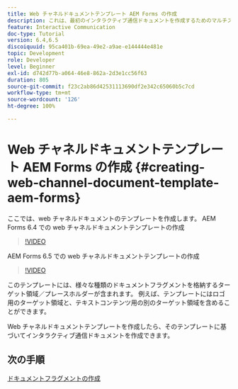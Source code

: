 ```yaml
---
title: Web チャネルドキュメントテンプレート AEM Forms の作成
description: これは、最初のインタラクティブ通信ドキュメントを作成するためのマルチステップチュートリアルの第 4 部です。 ここでは、web チャネルドキュメントのテンプレートを作成します。
feature: Interactive Communication
doc-type: Tutorial
version: 6.4,6.5
discoiquuid: 95ca401b-69ea-49e2-a9ae-e144444e481e
topic: Development
role: Developer
level: Beginner
exl-id: d742d77b-a064-46e8-862a-2d3e1cc56f63
duration: 805
source-git-commit: f23c2ab86d42531113690df2e342c65060b5c7cd
workflow-type: tm+mt
source-wordcount: '126'
ht-degree: 100%

---
```


# Web チャネルドキュメントテンプレート AEM Forms の作成 {#creating-web-channel-document-template-aem-forms}

ここでは、web チャネルドキュメントのテンプレートを作成します。
AEM Forms 6.4 での web チャネルドキュメントテンプレートの作成
>[!VIDEO](https://video.tv.adobe.com/v/22342?quality=12&learn=on)

AEM Forms 6.5 での web チャネルドキュメントテンプレートの作成
>[!VIDEO](https://video.tv.adobe.com/v/27807?quality=12&learn=on)

このテンプレートには、様々な種類のドキュメントフラグメントを格納するターゲット領域／プレースホルダーが含まれます。 例えば、テンプレートにはロゴ用のターゲット領域と、テキストコンテンツ用の別のターゲット領域を含めることができます。

Web チャネルドキュメントテンプレートを作成したら、そのテンプレートに基づいてインタラクティブ通信ドキュメントを作成できます。

## 次の手順

[ドキュメントフラグメントの作成](./partfive.md)
